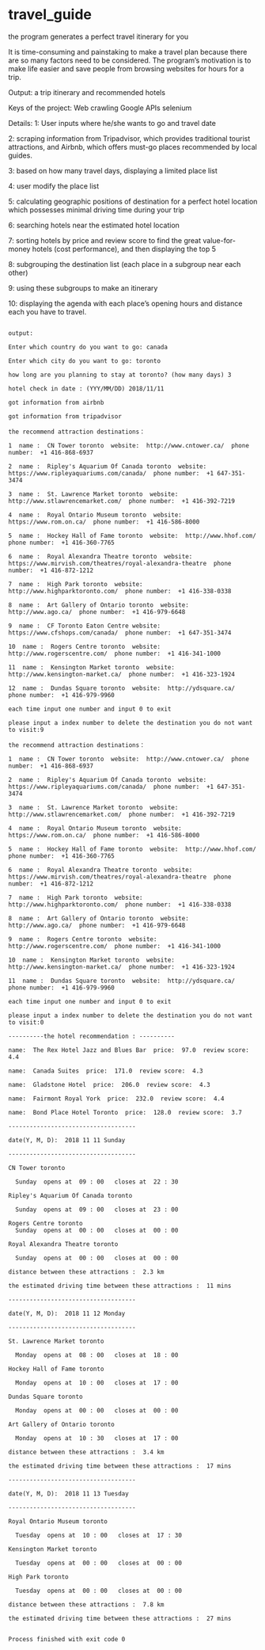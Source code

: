# travel_guide
the program generates a perfect travel itinerary for you

It is time-consuming and painstaking to make a travel plan because there are so many factors need to be considered.  The program’s motivation is to make life easier and save people from browsing websites for hours for a trip.

Output: a trip itinerary and recommended hotels

Keys of the project:
Web crawling
Google APIs
selenium

Details:
1: User inputs where he/she wants to go and travel date

2: scraping information from Tripadvisor, which provides traditional tourist attractions,  and Airbnb, which offers must-go places recommended by local guides.

3: based on how many travel days, displaying a limited place list

4: user modify the place list

5: calculating geographic positions of destination for a perfect hotel location which possesses minimal driving time during your trip

6: searching hotels near the estimated hotel location

7: sorting hotels by price and review score to find the great value-for-money hotels (cost performance), and then displaying the top 5

8: subgrouping the destination list (each place in a subgroup near each other) 

9: using these subgroups to make an itinerary

10: displaying the agenda with each place’s opening hours and distance each you have to travel.


~~~~~~~~~~~~~~~~~~~~~~~~~~~~~~~~~~~~~~~~~~~~~~~~~~~~~~~~~~~~~~~~~~~~~~~~~~~~~~~~~~~~~~~~~~~~~~~~~~~~~~~~~~~~~~~~~~~~~~~~~~~~~

output:

Enter which country do you want to go: canada

Enter which city do you want to go: toronto

how long are you planning to stay at toronto? (how many days) 3

hotel check in date : (YYY/MM/DD) 2018/11/11

got information from airbnb

got information from tripadvisor

the recommend attraction destinations：

1  name :  CN Tower toronto  website:  http://www.cntower.ca/  phone number:  +1 416-868-6937

2  name :  Ripley's Aquarium Of Canada toronto  website:  https://www.ripleyaquariums.com/canada/  phone number:  +1 647-351-3474

3  name :  St. Lawrence Market toronto  website:  http://www.stlawrencemarket.com/  phone number:  +1 416-392-7219

4  name :  Royal Ontario Museum toronto  website:  https://www.rom.on.ca/  phone number:  +1 416-586-8000

5  name :  Hockey Hall of Fame toronto  website:  http://www.hhof.com/  phone number:  +1 416-360-7765

6  name :  Royal Alexandra Theatre toronto  website:  https://www.mirvish.com/theatres/royal-alexandra-theatre  phone number:  +1 416-872-1212

7  name :  High Park toronto  website:  http://www.highparktoronto.com/  phone number:  +1 416-338-0338

8  name :  Art Gallery of Ontario toronto  website:  http://www.ago.ca/  phone number:  +1 416-979-6648

9  name :  CF Toronto Eaton Centre website:  https://www.cfshops.com/canada/  phone number:  +1 647-351-3474

10  name :  Rogers Centre toronto  website:  http://www.rogerscentre.com/  phone number:  +1 416-341-1000

11  name :  Kensington Market toronto  website:  http://www.kensington-market.ca/  phone number:  +1 416-323-1924

12  name :  Dundas Square toronto  website:  http://ydsquare.ca/  phone number:  +1 416-979-9960

each time input one number and input 0 to exit

please input a index number to delete the destination you do not want to visit:9

the recommend attraction destinations：

1  name :  CN Tower toronto  website:  http://www.cntower.ca/  phone number:  +1 416-868-6937

2  name :  Ripley's Aquarium Of Canada toronto  website:  https://www.ripleyaquariums.com/canada/  phone number:  +1 647-351-3474

3  name :  St. Lawrence Market toronto  website:  http://www.stlawrencemarket.com/  phone number:  +1 416-392-7219

4  name :  Royal Ontario Museum toronto  website:  https://www.rom.on.ca/  phone number:  +1 416-586-8000

5  name :  Hockey Hall of Fame toronto  website:  http://www.hhof.com/  phone number:  +1 416-360-7765

6  name :  Royal Alexandra Theatre toronto  website:  https://www.mirvish.com/theatres/royal-alexandra-theatre  phone number:  +1 416-872-1212

7  name :  High Park toronto  website:  http://www.highparktoronto.com/  phone number:  +1 416-338-0338

8  name :  Art Gallery of Ontario toronto  website:  http://www.ago.ca/  phone number:  +1 416-979-6648

9  name :  Rogers Centre toronto  website:  http://www.rogerscentre.com/  phone number:  +1 416-341-1000

10  name :  Kensington Market toronto  website:  http://www.kensington-market.ca/  phone number:  +1 416-323-1924

11  name :  Dundas Square toronto  website:  http://ydsquare.ca/  phone number:  +1 416-979-9960

each time input one number and input 0 to exit

please input a index number to delete the destination you do not want to visit:0

----------the hotel recommendation : ----------

name:  The Rex Hotel Jazz and Blues Bar  price:  97.0  review score:  4.4

name:  Canada Suites  price:  171.0  review score:  4.3

name:  Gladstone Hotel  price:  206.0  review score:  4.3

name:  Fairmont Royal York  price:  232.0  review score:  4.4

name:  Bond Place Hotel Toronto  price:  128.0  review score:  3.7

------------------------------------

date(Y, M, D):  2018 11 11 Sunday

------------------------------------

CN Tower toronto

  Sunday  opens at  09 : 00   closes at  22 : 30
  
Ripley's Aquarium Of Canada toronto

  Sunday  opens at  09 : 00   closes at  23 : 00
  
Rogers Centre toronto
  Sunday  opens at  00 : 00   closes at  00 : 00
  
Royal Alexandra Theatre toronto

  Sunday  opens at  00 : 00   closes at  00 : 00
  
distance between these attractions :  2.3 km

the estimated driving time between these attractions :  11 mins

------------------------------------

date(Y, M, D):  2018 11 12 Monday

------------------------------------

St. Lawrence Market toronto

  Monday  opens at  08 : 00   closes at  18 : 00
  
Hockey Hall of Fame toronto

  Monday  opens at  10 : 00   closes at  17 : 00
  
Dundas Square toronto

  Monday  opens at  00 : 00   closes at  00 : 00
  
Art Gallery of Ontario toronto

  Monday  opens at  10 : 30   closes at  17 : 00
  
distance between these attractions :  3.4 km

the estimated driving time between these attractions :  17 mins

------------------------------------

date(Y, M, D):  2018 11 13 Tuesday

------------------------------------

Royal Ontario Museum toronto

  Tuesday  opens at  10 : 00   closes at  17 : 30
  
Kensington Market toronto

  Tuesday  opens at  00 : 00   closes at  00 : 00
  
High Park toronto

  Tuesday  opens at  00 : 00   closes at  00 : 00
  
distance between these attractions :  7.8 km

the estimated driving time between these attractions :  27 mins


Process finished with exit code 0
